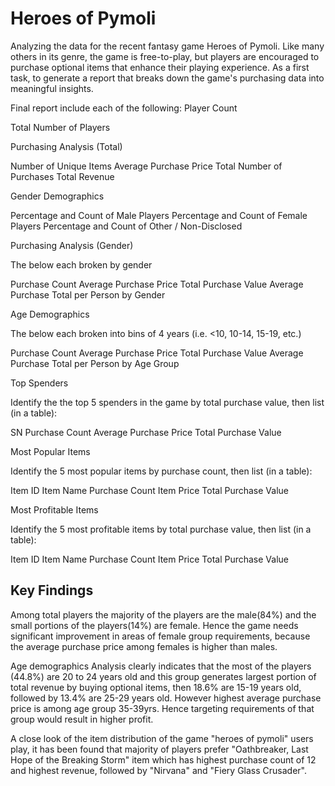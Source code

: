 # Heroes of Pymoli

Analyzing the data for the recent fantasy game Heroes of Pymoli.
Like many others in its genre, the game is free-to-play, but players are encouraged to purchase optional items that enhance their playing experience. As a first task, to generate a report that breaks down the game's purchasing data into meaningful insights.

Final report include each of the following:
Player Count

Total Number of Players


Purchasing Analysis (Total)

Number of Unique Items
Average Purchase Price
Total Number of Purchases
Total Revenue


Gender Demographics

Percentage and Count of Male Players
Percentage and Count of Female Players
Percentage and Count of Other / Non-Disclosed


Purchasing Analysis (Gender)

The below each broken by gender

Purchase Count
Average Purchase Price
Total Purchase Value
Average Purchase Total per Person by Gender




Age Demographics

The below each broken into bins of 4 years (i.e. <10, 10-14, 15-19, etc.)

Purchase Count
Average Purchase Price
Total Purchase Value
Average Purchase Total per Person by Age Group




Top Spenders

Identify the the top 5 spenders in the game by total purchase value, then list (in a table):

SN
Purchase Count
Average Purchase Price
Total Purchase Value




Most Popular Items

Identify the 5 most popular items by purchase count, then list (in a table):

Item ID
Item Name
Purchase Count
Item Price
Total Purchase Value




Most Profitable Items

Identify the 5 most profitable items by total purchase value, then list (in a table):

Item ID
Item Name
Purchase Count
Item Price
Total Purchase Value

## Key Findings

Among total players the majority of the players are the male(84%) and the small portions of the players(14%) are female. Hence the game needs significant improvement in areas of female group requirements, because the average purchase price among females is higher than males.

Age demographics Analysis clearly indicates that the most of the players (44.8%) are 20 to 24 years old and this group generates largest portion of total revenue by buying optional items, then 18.6% are 15-19 years old, followed by 13.4% are 25-29 years old. However highest average purchase price is among age group 35-39yrs. Hence targeting requirements of that group would result in higher profit.

A close look of the item distribution of the game "heroes of pymoli" users play, it has been found that majority of players prefer "Oathbreaker, Last Hope of the Breaking Storm" item which has highest purchase count of 12 and highest revenue, followed by "Nirvana" and "Fiery Glass Crusader".

